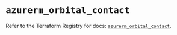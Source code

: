 # `azurerm_orbital_contact`

Refer to the Terraform Registry for docs: [`azurerm_orbital_contact`](https://registry.terraform.io/providers/hashicorp/azurerm/4.40.0/docs/resources/orbital_contact).
